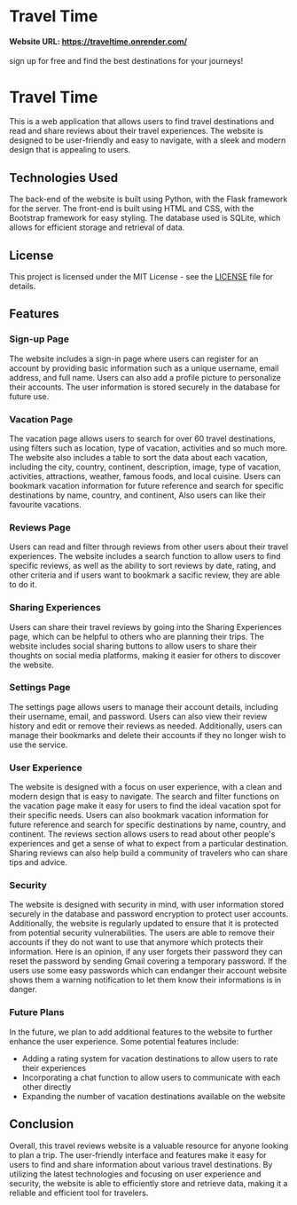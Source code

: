 # Travel Time

#### Website URL: https://traveltime.onrender.com/
sign up for free and find the best destinations for your journeys!

# Travel Time

This is a web application that allows users to find travel destinations and read and share reviews about their travel experiences. The website is designed to be user-friendly and easy to navigate, with a sleek and modern design that is appealing to users.

## Technologies Used

The back-end of the website is built using Python, with the Flask framework for the server. The front-end is built using HTML and CSS, with the Bootstrap framework for easy styling. The database used is SQLite, which allows for efficient storage and retrieval of data.

## License

This project is licensed under the MIT License - see the [LICENSE](LICENSE) file for details.

## Features

### Sign-up Page

The website includes a sign-in page where users can register for an account by providing basic information such as a unique username, email address, and full name. Users can also add a profile picture to personalize their accounts. The user information is stored securely in the database for future use.

### Vacation Page

The vacation page allows users to search for over 60 travel destinations, using filters such as location, type of vacation, activities and so much more. The website also includes a table to sort the data about each vacation, including the city, country, continent, description, image, type of vacation, activities, attractions, weather, famous foods, and local cuisine. Users can bookmark vacation information for future reference and search for specific destinations by name, country, and continent, Also users can like their favourite vacations.

### Reviews Page

Users can read and filter through reviews from other users about their travel experiences. The website includes a search function to allow users to find specific reviews, as well as the ability to sort reviews by date, rating, and other criteria and if users want to bookmark a sacific review, they are able to do it.

### Sharing Experiences

Users can share their travel reviews by going into the Sharing Experiences page, which can be helpful to others who are planning their trips. The website includes social sharing buttons to allow users to share their thoughts on social media platforms, making it easier for others to discover the website.

### Settings Page

The settings page allows users to manage their account details, including their username, email, and password. Users can also view their review history and edit or remove their reviews as needed. Additionally, users can manage their bookmarks and delete their accounts if they no longer wish to use the service.

### User Experience

The website is designed with a focus on user experience, with a clean and modern design that is easy to navigate. The search and filter functions on the vacation page make it easy for users to find the ideal vacation spot for their specific needs. Users can also bookmark vacation information for future reference and search for specific destinations by name, country, and continent. The reviews section allows users to read about other people's experiences and get a sense of what to expect from a particular destination. Sharing reviews can also help build a community of travelers who can share tips and advice.

### Security

The website is designed with security in mind, with user information stored securely in the database and password encryption to protect user accounts. Additionally, the website is regularly updated to ensure that it is protected from potential security vulnerabilities.
The users are able to remove their accounts if they do not want to use that anymore which protects their information.
Here is an opinion, if any user forgets their password they can reset the password by sending Gmail covering a temporary password.
If the users use some easy passwords which can endanger their account website shows them a warning notification to let them know their informations is in danger.

### Future Plans

In the future, we plan to add additional features to the website to further enhance the user experience. Some potential features include:

- Adding a rating system for vacation destinations to allow users to rate their experiences
- Incorporating a chat function to allow users to communicate with each other directly
- Expanding the number of vacation destinations available on the website

## Conclusion

Overall, this travel reviews website is a valuable resource for anyone looking to plan a trip. The user-friendly interface and features make it easy for users to find and share information about various travel destinations. By utilizing the latest technologies and focusing on user experience and security, the website is able to efficiently store and retrieve data, making it a reliable and efficient tool for travelers.
